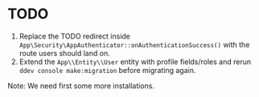# TODO

1. Replace the TODO redirect inside `App\Security\AppAuthenticator::onAuthenticationSuccess()` with the route users should land on.
2. Extend the `App\\Entity\\User` entity with profile fields/roles and rerun `ddev console make:migration` before migrating again.

Note: We need first some more installations.
